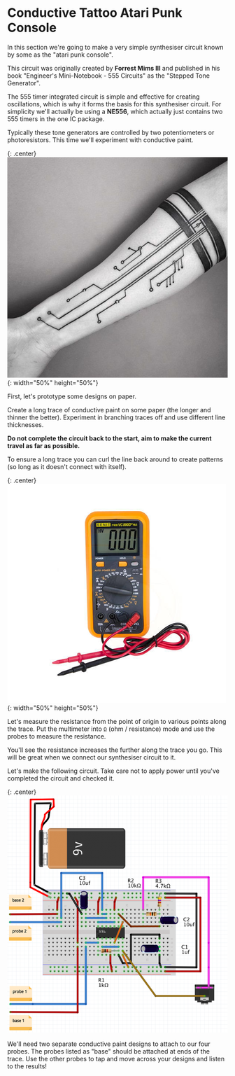 # Conductive Tattoo Atari Punk Console

In this section we're going to make a very simple synthesiser circuit known by some as the "atari punk console". 

This circuit was originally created by **Forrest Mims III** and published in his book "Engineer's Mini-Notebook - 555 Circuits" as the "Stepped Tone Generator". 

The 555 timer integrated circuit is simple and effective for creating oscillations, which is why it forms the basis for this synthesiser circuit. For simplicity we'll actually be using a **NE556**, which actually just contains two 555 timers in the one IC package.

Typically these tone generators are controlled by two potentiometers or photoresistors. This time we'll experiment with conductive paint.


{: .center}
![](/assets/basics/circuittattoo.jpg){: width="50%" height="50%"}



First, let's prototype some designs on paper.

Create a long trace of conductive paint on some paper (the longer and thinner the better). Experiment in branching traces off and use different line thicknesses. 

**Do not complete the circuit back to the start, aim to make the current travel as far as possible.**

To ensure a long trace you can curl the line back around to create patterns (so long as it doesn't connect with itself).

{: .center}
![](/assets/basics/multimeter.jpeg){: width="50%" height="50%"}

Let's measure the resistance from the point of origin to various points along the trace. Put the multimeter into ```Ω``` (ohm / resistance) mode and use the probes to measure the resistance.

You'll see the resistance increases the further along the trace you go. This will be great when we connect our synthesiser circuit to it.



Let's make the following circuit. Take care not to apply power until you've completed the circuit and checked it.

{: .center}
![](/assets/basics/APC556.png)

We'll need two separate conductive paint designs to attach to our four probes. The probes listed as "base" should be attached at ends of the trace. Use the other probes to tap and move across your designs and listen to the results!
